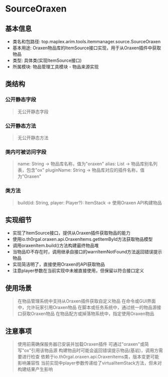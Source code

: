 # SourceOraxen

## 基本信息
- 类名和包路径: top.maplex.arim.tools.itemmanager.source.SourceOraxen
- 基本用途: Oraxen物品库的ItemSource接口实现，用于从Oraxen插件中获取物品
- 类型: 具体类(实现ItemSource接口)
- 所属模块: 物品管理工具模块 - 物品来源实现

## 类结构

### 公开静态字段
> 无公开静态字段

### 公开静态方法
> 无公开静态方法

### 类内可被访问字段
> name: String -> 物品库名称，值为"oraxen"
> alias: List<String> -> 物品库别名列表，包含"ox"
> pluginName: String -> 物品库对应的插件名称，值为"Oraxen"

### 类方法
> build(id: String, player: Player?): ItemStack -> 使用Oraxen API构建物品

## 实现细节
- 实现了ItemSource接口，提供从Oraxen插件获取物品的能力
- 使用io.th0rgal.oraxen.api.OraxenItems.getItemById方法获取物品模型
- 调用oraxenItem.build()方法构建最终物品堆
- 当物品ID不存在时，调用继承自接口的warnItemNotFound方法返回错误提示物品
- 实现简洁明了，直接使用Oraxen的API获取物品
- 注意player参数在当前实现中未被直接使用，但保留以符合接口定义

## 使用场景
> 在物品管理系统中支持从Oraxen插件获取自定义物品
> 在命令或GUI界面中，允许玩家引用Oraxen物品
> 在脚本或任务系统中，通过统一的物品源接口获取Oraxen物品
> 在物品配方或掉落物系统中，指定使用Oraxen物品

## 注意事项
> 使用前需确保服务器已安装并加载Oraxen插件
> 可通过"oraxen"或简写"ox"引用该物品源
> 构建物品时可能会返回错误提示物品(基岩)，调用方需要进行检查
> 依赖于io.th0rgal.oraxen.api.OraxenItems类，版本变更可能影响兼容性
> 当前实现中player参数传递给了virtualItemStack方法，但未对构建结果产生影响
